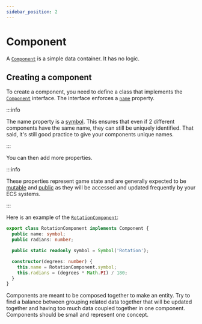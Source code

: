 ```yaml
---
sidebar_position: 2
---
```


# Component

A [`Component`](../../api/interfaces/Component) is a simple data container. It has no logic.

## Creating a component

To create a component, you need to define a class that implements the [`Component`](../../api/interfaces/Component) interface. The interface enforces a [`name`](../../api/interfaces/Component#name) property. 

:::info

The name property is a [symbol](https://developer.mozilla.org/en-US/docs/Web/JavaScript/Reference/Global_Objects/Symbol). This ensures that even if 2 different components have the same name, they can still be uniquely identified. That said, it's still good practice to give your components unique names.

:::

You can then add more properties. 

:::info

These properties represent game state and are generally expected to be [mutable](https://web.mit.edu/6.005/www/fa15/classes/09-immutability/#mutability) and [public](https://www.typescriptlang.org/docs/handbook/2/classes.html#member-visibility) as they will be accessed and updated frequently by your ECS systems.

:::

Here is an example of the [`RotationComponent`](../../api/classes/RotationComponent): 

``` ts
export class RotationComponent implements Component {
  public name: symbol;
  public radians: number;

  public static readonly symbol = Symbol('Rotation');

  constructor(degrees: number) {
    this.name = RotationComponent.symbol;
    this.radians = (degrees * Math.PI) / 180;
  }
}
```

Components are meant to be composed together to make an entity. Try to find a balance between grouping related data together that will be updated together and having too much data coupled together in one component. 
Components should be small and represent one concept.